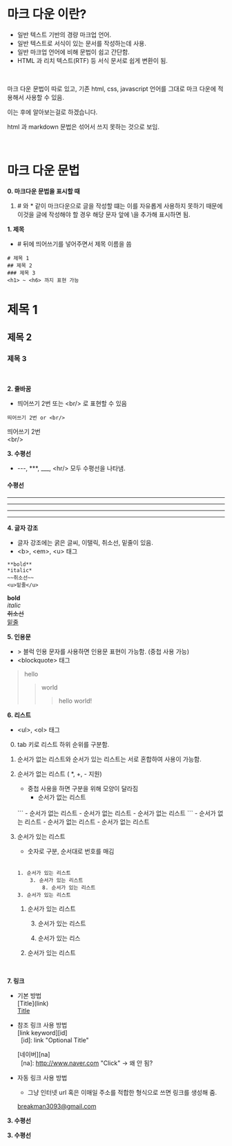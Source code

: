<h1>마크 다운 이란?</h1>

<ul><li>일반 텍스트 기반의 경량 마크업 언어.
    <li>일반 텍스트로 서식이 있는 문서를 작성하는데 사용.
    <li> 일반 마크업 언어에 비해 문법이 쉽고 간단함.
    <li> HTML 과 리치 텍스트(RTF) 등 서식 문서로 쉽게 변환이 됨.
</ul>

<br>

마크 다운 문법이 따로 있고, 기존 html, css, javascript 언어를 그대로 마크 다운에 적용해서 사용할 수 있음.

이는 후에 알아보는걸로 하겠습니다.  

html 과 markdown 문법은 섞어서 쓰지 못하는 것으로 보임.
  
<br>

# 마크 다운 문법 

**0. 마크다운 문법을 표시할 때** 
1. \# 와 \* 같이 마크다운으로 글을 작성할 떄는 이를 자유롭게 사용하지 못하기 때문에 이것을 글에 작성해야 할 경우 해당 문자 앞에 \을 추가해 표시하면 됨. 

**1. 제목**
- \# 뒤에 띄어쓰기를 넣어주면서 제목 이름을 씀
```
# 제목 1
## 제목 2
### 제목 3
<h1> ~ <h6> 까지 표현 가능
```

# 제목 1
## 제목 2
### 제목 3
<br/>

**2. 줄바꿈**
- 띄어쓰기 2번 또는 \<br/> 로 표현할 수 있음

```
띄어쓰기 2번 or <br/>
```

띄어쓰기 2번  
\<br/>

**3. 수평선**
- \---, \***, ___, \<hr/> 모두 수평선을 나타냄.

#### 수평선
---
***
___
<hr/>

**4. 글자 강조**
- 글자 강조에는 굵은 글씨, 이탤릭, 취소선, 밑줄이 있음.
- \<b>, \<em>, \<u> 태그

```
**bold**  
*italic*  
~~취소선~~  
<u>밑줄</u>
```

**bold**  
*italic*  
~~취소선~~  
<u>밑줄</u>

**5. 인용문**
- \> 블럭 인용 문자를 사용하면 인용문 표현이 가능함. (중첩 사용 가능)
- \<blockquote> 태그

> hello
>> world
>>> hello world!

**6. 리스트**
- \<ul>, \<ol> 태그
0. tab 키로 리스트 하위 순위를 구분함.
0. 순서가 없는 리스트와 순서가 있는 리스트는 서로 혼합하여 사용이 가능함.
1. 순서가 없는 리스트 ( *, +, - 지원)
    - 중첩 사용을 하면 구분을 위해 모양이 달라짐
        - 순서가 없는 리스트  
    <br>
    ```
    - 순서가 없는 리스트
        - 순서가 없는 리스트
            - 순서가 없는 리스트
    ```
    - 순서가 없는 리스트
        - 순서가 없는 리스트
            - 순서가 없는 리스트
2. 순서가 있는 리스트 
    - 숫자로 구분, 순서대로 번호를 매김

    <br>

    ```
    1. 순서가 있는 리스트
        3. 순서가 있는 리스트
            8. 순서가 있는 리스트
    3. 순서가 있는 리스트
    ```
    1. 순서가 있는 리스트

        3. 순서가 있는 리스트

        8. 순서가 있는 리스
    3. 순서가 있는 리스트

<br>

**7. 링크**
- 기본 방법  
    \[Title](link)  
    [Title](link)
- 참조 링크 사용 방법  
    \[link keyword][id]  
    [id]: link "Optional Title" 

    [네이버][na]  
    [na]: http://www.naver.com "Click" -> 왜 안 됨?
- 자동 링크 사용 방법
    - 그냥 인터넷 url 혹은 이매일 주소를 적합한 형식으로 쓰면 링크를 생성해 줌.

    breakman3093@gmail.com




**3. 수평선**



**3. 수평선**